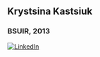 ## Krystsina Kastsiuk
### BSUIR, 2013
[![LinkedIn](http://blog.openhub.net/wp-content/themes/canvas/images/ico-social-linkedin.png "Перейти на сайт")](https://www.linkedin.com/in/kristinakostyuk)